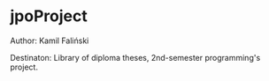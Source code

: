 # jpoProject

Author: Kamil Faliński

Destinaton: Library of diploma theses, 2nd-semester programming's project.
